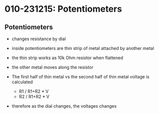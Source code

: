# 010-231215: Potentiometers

## Potentiometers
- changes resistance by dial
- inside potentiometers are thin strip of metal attached by another metal
- the thin strip works as 10k Ohm resistor when flattened
- the other metal moves along the resistor
- The first half of thin metal vs the second half of thin metal voltage is calculated
  - R1 / R1+R2 * V
  - R2 / R1+R2 * V

- therefore as the dial changes, the voltages changes